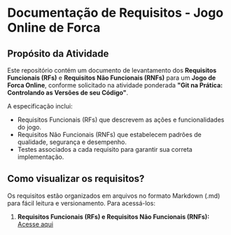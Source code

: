 # Documentação de Requisitos - Jogo Online de Forca  

## Propósito da Atividade  
Este repositório contém um documento de levantamento dos **Requisitos Funcionais (RFs)** e **Requisitos Não Funcionais (RNFs)** para um **Jogo de Forca Online**, conforme solicitado na atividade ponderada **"Git na Prática: Controlando as Versões de seu Código"**.

A especificação inclui:  
- Requisitos Funcionais (RFs) que descrevem as ações e funcionalidades do jogo.  
- Requisitos Não Funcionais (RNFs) que estabelecem padrões de qualidade, segurança e desempenho.  
- Testes associados a cada requisito para garantir sua correta implementação.  

## Como visualizar os requisitos?  
Os requisitos estão organizados em arquivos no formato Markdown (.md) para fácil leitura e versionamento. Para acessá-los:  

1. **Requisitos Funcionais (RFs) e Requisitos Não Funcionais (RNFs):** [Acesse aqui](Requisitos_Forca.md)  
